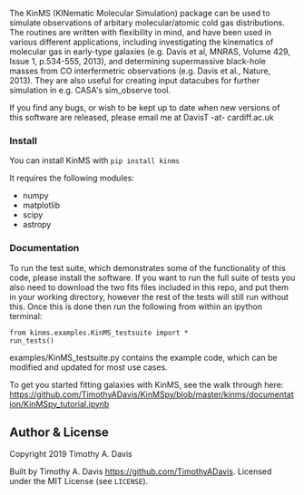 The KinMS (KINematic Molecular Simulation) package can be used to simulate observations of arbitary molecular/atomic cold gas distributions. The routines are written with flexibility in mind, and have been used in various different applications, including investigating the kinematics of molecular gas in early-type galaxies (e.g. Davis et al, MNRAS, Volume 429, Issue 1, p.534-555, 2013), and determining supermassive black-hole masses from CO interfermetric observations (e.g. Davis et al., Nature, 2013). They are also useful for creating input datacubes for further simulation in e.g. CASA's sim_observe tool.

If you find any bugs, or wish to be kept up to date when new versions of this software are released, please email me at DavisT -at- cardiff.ac.uk

### Install
You can install KinMS with `pip install kinms`
    
It requires the following modules:

* numpy
* matplotlib
* scipy
* astropy

### Documentation


To run the test suite, which demonstrates some of the functionality of this code, please install the software. If you want to run the full suite of tests you also need to download the two fits files included in this repo, and put them in your working directory, however the rest of the tests will still run without this. Once this is done then run the following from within an ipython terminal:

```
from kinms.examples.KinMS_testsuite import *
run_tests()
```
examples/KinMS_testsuite.py contains the example code, which can be modified and updated for most use cases.

To get you started fitting galaxies with KinMS, see the walk through here: https://github.com/TimothyADavis/KinMSpy/blob/master/kinms/documentation/KinMSpy_tutorial.ipynb


Author & License
-----------------

Copyright 2019 Timothy A. Davis

Built by Timothy A. Davis <https://github.com/TimothyADavis>. Licensed under the MIT License (see ``LICENSE``).